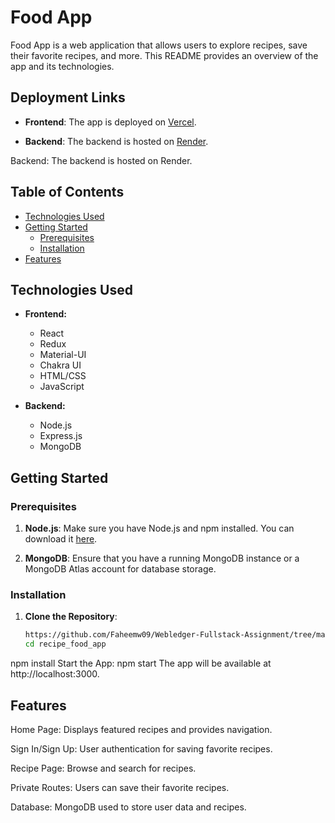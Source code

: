 # Food App



Food App is a web application that allows users to explore recipes, save their favorite recipes, and more. This README provides an overview of the app and its technologies.
## Deployment Links

- **Frontend**: The app is deployed on [Vercel](https://recipe-food-app-lime.vercel.app/).

- **Backend**: The backend is hosted on [Render](https://back-api-gw25.onrender.com/).


Backend: The backend is hosted on Render.
## Table of Contents

- [Technologies Used](#technologies-used)
- [Getting Started](#getting-started)
  - [Prerequisites](#prerequisites)
  - [Installation](#installation)
- [Features](#features)



## Technologies Used

- **Frontend:**
  - React
  - Redux
  - Material-UI
  - Chakra UI
  - HTML/CSS
  - JavaScript

- **Backend:**
  - Node.js
  - Express.js
  - MongoDB

## Getting Started

### Prerequisites

1. **Node.js**: Make sure you have Node.js and npm installed. You can download it [here](https://nodejs.org/).

2. **MongoDB**: Ensure that you have a running MongoDB instance or a MongoDB Atlas account for database storage.

### Installation

1. **Clone the Repository**:
   ```bash
   https://github.com/Faheemw09/Webledger-Fullstack-Assignment/tree/master
   cd recipe_food_app


npm install
Start the App:
npm start
The app will be available at http://localhost:3000.

## Features


Home Page: Displays featured recipes and provides navigation.

Sign In/Sign Up: User authentication for saving favorite recipes.

Recipe Page: Browse and search for recipes.

Private Routes: Users can save their favorite recipes.

Database: MongoDB used to store user data and recipes.

